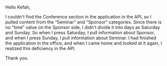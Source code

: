 Hello Kefah,

I couldn't find the Conference section in the application in the API, so I pulled content from the “Seminar” and “Sponsor” categories. Since there is no “time” value on the Sponsor side, I didn't divide it into days as Saturday and Sunday. So when I press Saturday, I pull information about Sponsor, and when I press Sunday, I pull information about Seminar. I had finished the application in the office, and when I came home and looked at it again, I realized this deficiency in the API.

Thank you.
